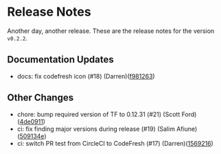 # Release Notes
Another day, another release. These are the release notes for the version `v0.2.2`.

## Documentation Updates
* docs: fix codefresh icon (#18) (Darren)([f981263](https://github.com/lacework/terraform-aws-iam-role/commit/f981263aa1ef6787ba1009bcd0163273d9b7784c))
## Other Changes
* chore: bump required version of TF to 0.12.31 (#21) (Scott Ford)([4de0911](https://github.com/lacework/terraform-aws-iam-role/commit/4de091144262b950aa76ee5f5165f4fc87bae747))
* ci: fix finding major versions during release (#19) (Salim Afiune)([509134e](https://github.com/lacework/terraform-aws-iam-role/commit/509134e51cb6237e1cee9bb6cab2b54d80afa7b8))
* ci: switch PR test from CircleCI to CodeFresh (#17) (Darren)([1569216](https://github.com/lacework/terraform-aws-iam-role/commit/1569216a59b20fda37742198f437cce801829336))
